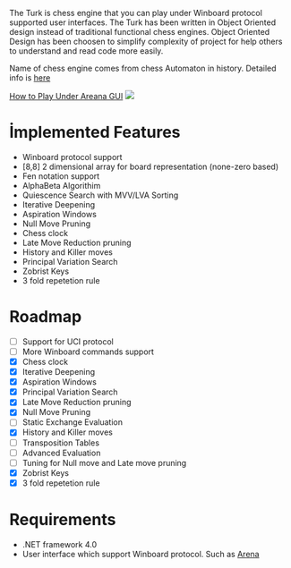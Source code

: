 The Turk is chess engine that you can play under Winboard protocol supported user interfaces. The Turk has been written in Object Oriented design instead of traditional functional chess engines. Object Oriented Design has been choosen to simplify complexity of project for help others to understand and read code more easily.

Name of chess engine comes from chess Automaton in history. Detailed info is [here](http://en.wikipedia.org/wiki/The_Turk)

[How to Play Under Areana GUI]()
![](http://yakupipek.github.io/TheTurk/install.jpg)
# İmplemented Features

* Winboard protocol support
* [8,8] 2 dimensional array for board representation (none-zero based)
* Fen notation support
* AlphaBeta Algorithim
* Quiescence Search with MVV/LVA Sorting
* Iterative Deepening
* Aspiration Windows
* Null Move Pruning
* Chess clock
* Late Move Reduction pruning
* History and Killer moves
* Principal Variation Search
* Zobrist Keys
* 3 fold repetetion rule

# Roadmap

- [ ] Support for UCI protocol
- [ ] More Winboard commands support
- [x] Chess clock
- [x] Iterative Deepening
- [x] Aspiration Windows
- [x] Principal Variation Search
- [x] Late Move Reduction pruning
- [x] Null Move Pruning
- [ ] Static Exchange Evaluation
- [x] History and Killer moves
- [ ] Transposition Tables
- [ ] Advanced Evaluation
- [ ] Tuning for Null move and Late move pruning
- [x] Zobrist Keys
- [x] 3 fold repetetion rule

# Requirements

* .NET framework 4.0
* User interface which support Winboard protocol. Such as [Arena](http://www.playwitharena.com/)
